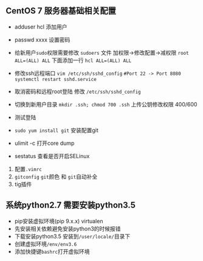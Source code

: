 ## CentOS 7 服务器基础相关配置 ##

- adduser hcl 添加用户

- passwd xxxx 设置密码

- 给新用户`sudo`权限需要修改 `sudoers` 文件
    加权限->修改配置->减权限
    `root  ALL=(ALL) ALL` 下面添加一行
    `hcl ALL=(ALL) ALL` 

- 修改ssh远程端口
    `vim /etc/ssh/sshd_config`
    `#Port 22 -> Port 8080`
    `systemctl restart sshd.service`

- 取消密码和远程root登陆 修改 `/etc/ssh/sshd_config`

- 切换到新用户目录
    `mkdir .ssh; chmod 700 .ssh`
    上传公钥修改权限 400/600

- 测试登陆

- `sudo yum install git` 安装配置git

- ulimit -c 打开core dump

- sestatus 查看是否开启SELinux

1. 配置`.vimrc`
2. `gitconfig` `git`颜色 和 `git`自动补全
3. tig插件

## 系统python2.7 需要安装python3.5 ##
- pip安装虚拟环境(pip 9.x.x) virtualen
- 先安装相关依赖避免安装python3的时候报错
- 下载安装python3.5 安装到`/user/locale/`目录下
- 创建虚拟环境`/env/env3.6`
- 添加快捷键`bashrc`打开虚拟环境

